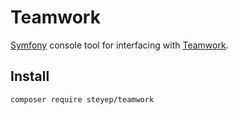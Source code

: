 # Teamwork
[Symfony](https://symfony.com) console tool for interfacing with [Teamwork](https://teamwork.com).

## Install
```
composer require steyep/teamwork
```
